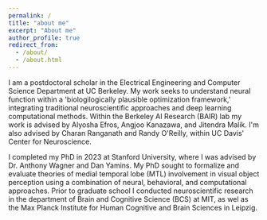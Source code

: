 ```yaml
---
permalink: /
title: "about me"
excerpt: "About me"
author_profile: true
redirect_from: 
  - /about/
  - /about.html
---
```


I am a postdoctoral scholar in the Electrical Engineering and Computer Science Department at UC Berkeley. My work seeks to understand neural function within a 'biologilogically plausible optimization framework,' integrating traditional neuroscientific approaches and deep learning computational methods.  Within the Berkeley AI Research (BAIR) lab my work is advised by Alyosha Efros, Angjoo Kanazawa, and Jitendra Malik. I'm also advised by Charan Ranganath and Randy O'Reilly, within UC Davis' Center for Neuroscience.

I completed my PhD in 2023 at Stanford University, where I was advised by Dr. Anthony Wagner and Dan Yamins. My PhD sought to formalize and evaluate theories of medial temporal lobe (MTL) involvement in visual object perception using a combination of neural, behavioral, and computational approaches. Prior to graduate school I conducted neuroscientific research in the department of Brain and Cognitive Science (BCS) at MIT, as wel as the Max Planck Institute for Human Cognitive and Brain Sciences in Leipzig.


